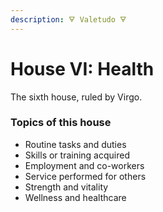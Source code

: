 ```yaml
---
description: 🜃 Valetudo 🜃
---
```


# House VI: Health

The sixth house, ruled by Virgo.



### Topics of this house

* Routine tasks and duties
* Skills or training acquired
* Employment and co-workers
* Service performed for others
* Strength and vitality
* Wellness and healthcare



